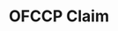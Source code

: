 ---
title: OFCCP Claim
layout: process
header: File a Claim with OFCCP
before-you-file-markup: "<p>We at the Office of Federal Contract Compliance Programs enforce, for the benefit of job seekers and wage earners, the contractual promise of affirmative action and equal employment opportunity required of those who do business with the Federal government.</p>"
steps:
  - { text: "Download the form in the language you prefer
English
Chinese Traditional (Cantonese)
Chinese Simplified (Mandarin)
French
Korean
Spanish
Vietnamese
.", img: "/assets/img/icon-step-fill.png" }
  - { text: "Complete the form and submit it the way you prefer out of these 3 options 1) filing the complaint form electronically with the appropriate OFCCP Regional Office or 2) mailing or faxing the complaint form to the appropriate OFCCP Regional Office or 3) filing the complaint form in person with any OFCCP District or Area office.", img: "/assets/img/icon-step-fill.png" }
  - { text: "We will review your complaint form, or letter of complaint, and contact you if we need more information", img: "/assets/img/icon-step-fill.png" }
  - { text: "We will work with you to answer your questions and determine if setting up an investigation is the best course of action", img: "/assets/img/icon-step-fill.png" }
  - { text: "If an investigation is set up and finds sufficient evidence, you may be entitled to monetary relief and/or other remedies", img: "/assets/img/icon-step-fill.png" }
here-to-help:
  - All services are free and confidential, whether you are documented or not. Information obtained from individuals who contact OFCCP will not be revealed to the employer until the individual files a charge of discrimination.
  - Please remember that your employer cannot terminate you or in any other manner discriminate against you for filing a complaint with OFCCP.
worker-profile:
  - { description: "Baltazar went through something similar and exercised his rights.", img: "/assets/img/workers/worker-story-balt.png", cta: "Read Baltazar's Story" }
---